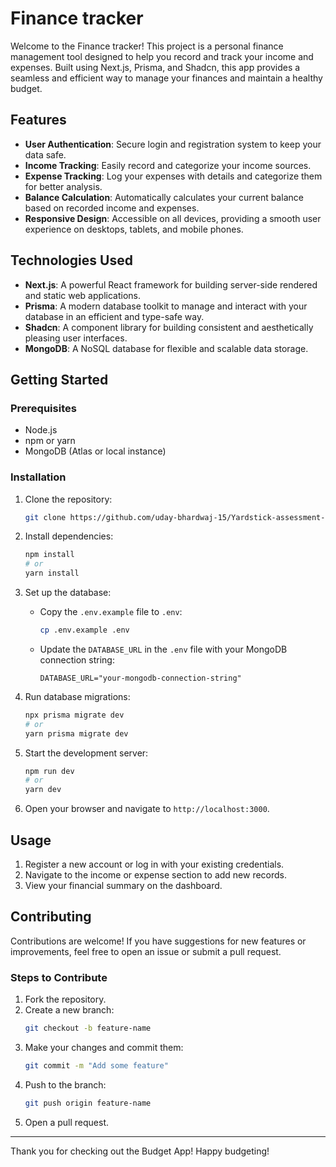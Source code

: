 # Finance tracker

Welcome to the Finance tracker! This project is a personal finance management tool designed to help you record and track your income and expenses. Built using Next.js, Prisma, and Shadcn, this app provides a seamless and efficient way to manage your finances and maintain a healthy budget.

## Features

- **User Authentication**: Secure login and registration system to keep your data safe.
- **Income Tracking**: Easily record and categorize your income sources.
- **Expense Tracking**: Log your expenses with details and categorize them for better analysis.
- **Balance Calculation**: Automatically calculates your current balance based on recorded income and expenses.
- **Responsive Design**: Accessible on all devices, providing a smooth user experience on desktops, tablets, and mobile phones.

## Technologies Used

- **Next.js**: A powerful React framework for building server-side rendered and static web applications.
- **Prisma**: A modern database toolkit to manage and interact with your database in an efficient and type-safe way.
- **Shadcn**: A component library for building consistent and aesthetically pleasing user interfaces.
- **MongoDB**: A NoSQL database for flexible and scalable data storage.

## Getting Started

### Prerequisites

- Node.js
- npm or yarn
- MongoDB (Atlas or local instance)

### Installation

1. Clone the repository:
    ```bash
    git clone https://github.com/uday-bhardwaj-15/Yardstick-assessment-by-uday-bhardwaj
    
    ```

2. Install dependencies:
    ```bash
    npm install
    # or
    yarn install
    ```

3. Set up the database:
    - Copy the `.env.example` file to `.env`:
      ```bash
      cp .env.example .env
      ```
    - Update the `DATABASE_URL` in the `.env` file with your MongoDB connection string:
      ```plaintext
      DATABASE_URL="your-mongodb-connection-string"
      ```

4. Run database migrations:
    ```bash
    npx prisma migrate dev
    # or
    yarn prisma migrate dev
    ```

5. Start the development server:
    ```bash
    npm run dev
    # or
    yarn dev
    ```

6. Open your browser and navigate to `http://localhost:3000`.

## Usage

1. Register a new account or log in with your existing credentials.
2. Navigate to the income or expense section to add new records.
3. View your financial summary on the dashboard.

## Contributing

Contributions are welcome! If you have suggestions for new features or improvements, feel free to open an issue or submit a pull request.

### Steps to Contribute

1. Fork the repository.
2. Create a new branch:
    ```bash
    git checkout -b feature-name
    ```
3. Make your changes and commit them:
    ```bash
    git commit -m "Add some feature"
    ```
4. Push to the branch:
    ```bash
    git push origin feature-name
    ```
5. Open a pull request.


---

Thank you for checking out the Budget App! Happy budgeting!

